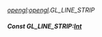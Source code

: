 _[opengl](../../modules/opengl/opengl-module.md):[opengl](../../modules/opengl/opengl-module.md).GL\_LINE\_STRIP_
##### Const GL\_LINE\_STRIP:[Int](../../modules/wonkey/wonkey-types-int.md)
